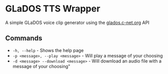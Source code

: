 # GLaDOS TTS Wrapper
A simple GLaDOS voice clip generator using the [glados.c-net.org](https://glados.c-net.org/) API

## Commands
- `-h, --help` - Shows the help page
- `-p <message>, --play <message>` - Will play a message of your choosing
- `-d <message> --download <message>` - Will download an audio file with a message of your choosing"
